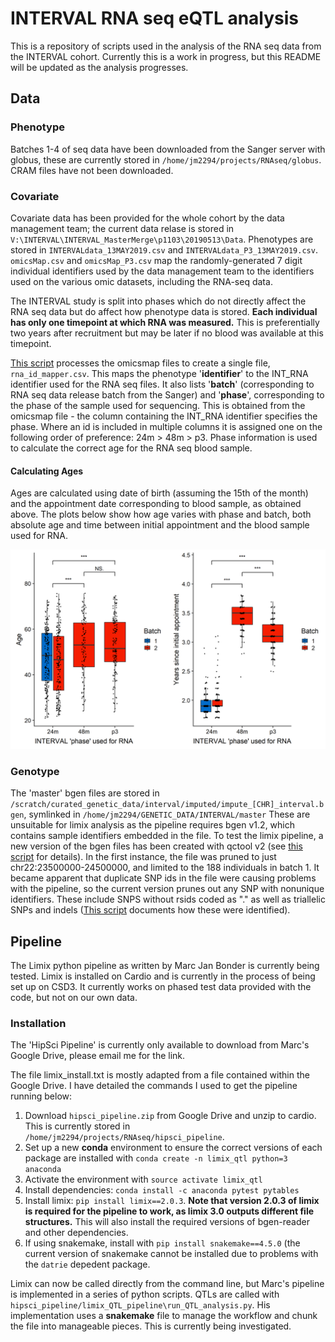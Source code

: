# INTERVAL RNA seq eQTL analysis
This is a repository of scripts used in the analysis of the RNA seq data from the INTERVAL cohort. Currently this is a work in progress, but this README will be updated as the analysis progresses.

## Data
### Phenotype
Batches 1-4 of seq data have been downloaded from the Sanger server with globus, these are currently stored in `/home/jm2294/projects/RNAseq/globus`. CRAM files have not been downloaded. 
### Covariate
Covariate data has been provided for the whole cohort by the data management team; the current data relase is stored in `V:\INTERVAL\INTERVAL_MasterMerge\p1103\20190513\Data`. Phenotypes are stored in `INTERVALdata_13MAY2019.csv` and `INTERVALdata_P3_13MAY2019.csv`. `omicsMap.csv` and `omicsMap_P3.csv` map the randomly-generated 7 digit individual identifiers used by the data management team to the identifiers used on the various omic datasets, including the RNA-seq data. 

The INTERVAL study is split into phases which do not directly affect the RNA seq data but do affect how phenotype data is stored. **Each individual has only one timepoint at which RNA was measured.** This is preferentially two years after recruitment but may be later if no blood was available at this timepoint.

[This script](make_id_mapper_file.R) processes the omicsmap files to create a single file, `rna_id_mapper.csv`. This maps the phenotype '**identifier**' to the INT_RNA identifier used for the RNA seq files. It also lists '**batch**' (corresponding to RNA seq data release batch from the Sanger) and '**phase**', corresponding to the phase of the sample used for sequencing. This is obtained from the omicsmap file - the column containing the INT_RNA identifier specifies the phase. Where an id is included in multiple columns it is assigned one on the following order of preference: 24m > 48m > p3. Phase information is used to calculate the correct age for the RNA seq blood sample.

#### Calculating Ages
Ages are calculated using date of birth (assuming the 15th of the month) and the appointment date corresponding to blood sample, as obtained above. The plots below show how age varies with phase and batch, both absolute age and time between initial appointment and the blood sample used for RNA. 

![age plot](https://github.com/JonMarten/RNAseq/blob/master/bothplot.png?raw=true)


### Genotype
The 'master' bgen files are stored in `/scratch/curated_genetic_data/interval/imputed/impute_[CHR]_interval.bgen`, symlinked in `/home/jm2294/GENETIC_DATA/INTERVAL/master`
These are unsuitable for limix analysis as the pipeline requires bgen v1.2, which contains sample identifiers embedded in the file. 
To test the limix pipeline, a new version of the bgen files has been created with qctool v2 (see [this script](make_test_bgen.sh) for details).
In the first instance, the file was pruned to just chr22:23500000-24500000, and limited to the 188 individuals in batch 1. 
It became apparent that duplicate SNP ids in the file were causing problems with the pipeline, so the current version prunes out any SNP with nonunique identifiers. These include SNPS without rsids coded as "." as well as triallelic SNPs and indels ([This script](get_duplicate_rsids.R) documents how these were identified). 
## Pipeline
The Limix python pipeline as written by Marc Jan Bonder is currently being tested. Limix is installed on Cardio and is currently in the process of being set up on CSD3. It currently works on phased test data provided with the code, but not on our own data.
### Installation
The 'HipSci Pipeline' is currently only available to download from Marc's Google Drive, please email me for the link.

The file limix_install.txt is mostly adapted from a file contained within the Google Drive. I have detailed the commands I used to get the pipeline running below:
1. Download `hipsci_pipeline.zip` from Google Drive and unzip to cardio. This is currently stored in `/home/jm2294/projects/RNAseq/hipsci_pipeline`.
2. Set up a new **conda** environment to ensure the correct versions of each package are installed with `conda create -n limix_qtl python=3 anaconda`
3. Activate the environment with `source activate limix_qtl`
4. Install dependencies: `conda install -c anaconda pytest pytables`
5. Install limix: `pip install limix==2.0.3`. **Note that version 2.0.3 of limix is required for the pipeline to work, as limix 3.0 outputs different file structures.** This will also install the required versions of bgen-reader and other dependencies.
6. If using snakemake, install with `pip install snakemake==4.5.0` (the current version of snakemake cannot be installed due to problems with the `datrie` depedent package. 

Limix can now be called directly from the command line, but Marc's pipeline is implemented in a series of python scripts. QTLs are called with `hipsci_pipeline/limix_QTL_pipeline\run_QTL_analysis.py`. His implementation uses a **snakemake** file to manage the workflow and chunk the file into manageable pieces. This is currently being investigated.

